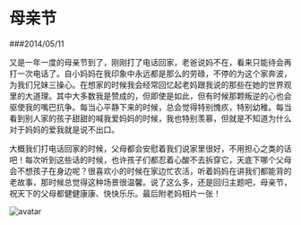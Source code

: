 ﻿# 母亲节

###2014/05/11

又是一年一度的母亲节到了，刚刚打了电话回家，老爸说妈不在，看来只能待会再打一次电话了。自小妈妈在我印象中永远都是那么的劳碌，不停的为这个家奔波，为我们兄妹三操心。在想家的时候我会经常回忆起老妈跟我说的那些在她的世界观里的大道理。其中大多数我是赞成的，但即使是如此，但有时候那颗叛逆的心也会驱使我的嘴巴抗争。每当心平静下来的时候，总会觉得特别愧疚，特别幼稚。每当看到别人家的孩子甜甜的喊我爱妈妈的时候，我也特别羡慕，但就是不知道为什么对于妈妈的爱我就是说不出口。<br>

大概我们打电话回家的时候，父母都会安慰着我们说家里很好，不用担心之类的话吧！每次听到这些话的时候，也许孩子们都忍着心酸不去拆穿它，天底下哪个父母会不想孩子在身边呢？很喜欢小的时候在家边忙农活，听着妈妈在讲我们都能背的老故事，那时候总觉得这种场景很温馨。说了这么多，还是回归主题吧，母亲节，祝天下的父母都健健康康、快快乐乐。最后附老妈相片一张！

<img alt="avatar" src="img/mother.jpg">